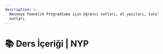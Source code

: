```yaml
---
description: >-
  Nesneye Yoenelik Programlama için öğrenci notları, el yazıları, tutulmuş notlar
  notları
---
```


# 📚 Ders İçeriği \| NYP
